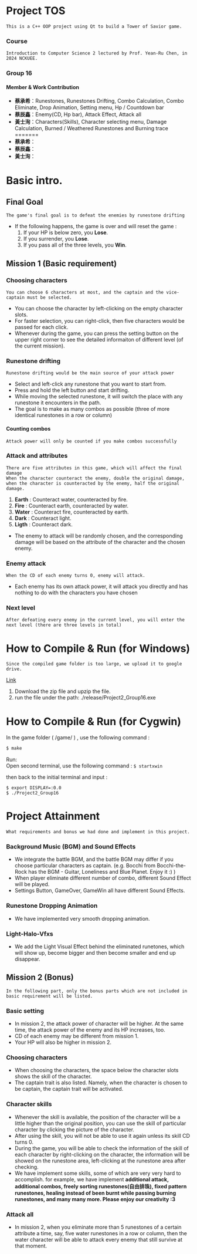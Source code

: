 # Project TOS
    This is a C++ OOP project using Qt to build a Tower of Savior game.

### Course
    Introduction to Computer Science 2 lectured by Prof. Yean-Ru Chen, in 2024 NCKUEE.

### Group 16
#### Member & Work Contribution
- **蔡承希**：Runestones, Runestones Drifting, Combo Calculation, Combo Eliminate, Drop Animation, Setting menu, Hp / Countdown bar
- **蔡辰鑫**：Enemy(CD, Hp bar), Attack Effect, Attack all
- **黃士洵**：Characters(Skills), Character selecting menu, Damage Calculation, Burned / Weathered Runestones and Burning trace
=======
- **蔡承希**：
- **蔡辰鑫**：
- **黃士洵**：

# Basic intro.

## Final Goal
    The game's final goal is to defeat the enemies by runestone drifting
- If the following happens, the game is over and will reset the game : 
    1. If your HP is below zero, you **Lose**.
    2. If you surrender, you **Lose**.
    4. If you pass all of the three levels, you **Win**.

## Mission 1 (Basic requirement)
### Choosing characters
    You can choose 6 characters at most, and the captain and the vice-captain must be selected.
- You can choose the character by left-clicking on the empty character slots.
- For faster selection, you can right-click, then five characters would be passed for each click.
- Whenever during the game, you can press the setting button on the upper right corner to see the detailed informaiton of different level (of the current mission).

### Runestone drifting
    Runestone drifting would be the main source of your attack power
- Select and left-click any runestone that you want to start from.
- Press and hold the left button and start drifting.
- While moving the selected runestone, it will switch the place with any runestone it encounters in the path.
- The goal is to make as many combos as possible (three of more identical runestones in a row or column)

#### Counting combos
    Attack power will only be counted if you make combos successfully
    
### Attack and attributes
    There are five attributes in this game, which will affect the final damage
    When the character counteract the enemy, double the original damage, when the character is counteracted by the enemy, half the original damage.
1. **Earth** : Counteract water, counteracted by fire.
2. **Fire** : Counteract earth, counteracted by water.
3. **Water** : Counteract fire, counteracted by earth.
4. **Dark** : Counteract light.
5. **Ligth** : Counteract dark.
- The enemy to attack will be randomly chosen, and the corresponding damage will be based on the attribute of the character and the chosen enemy.

### Enemy attack
    When the CD of each enemy turns 0, enemy will attack.
- Each enemy has its own attack power, it will attack you directly and has nothing to do with the characters you have chosen

### Next level
    After defeating every enemy in the current level, you will enter the next level (there are three levels in total)

# How to Compile & Run (for Windows)
    Since the compiled game folder is too large, we upload it to google drive.
[Link](https://drive.google.com/file/d/1tJ_W3UWEG7dZ6YxE7hupTprwsLMTu3DJ/view?usp=sharing)
1. Download the zip file and upzip the file.
2. run the file under the path: ./release/Project2_Group16.exe

# How to Compile & Run (for Cygwin)
In the game folder ( /game/ ) , use the following command :
```bash
$ make
```
Run:  
Open second terminal, use the following command :
```$ startxwin```

then back to the initial terminal and input :
```
$ export DISPLAY=:0.0
$ ./Project2_Group16
```


# Project Attainment
    What requirements and bonus we had done and implement in this project.

### Background Music (BGM) and Sound Effects
- We integrate the battle BGM, and the battle BGM may differ if you choose particular characters as captain.
    (e.g. Bocchi from Bocchi-the-Rock has the BGM - Guitar, Loneliness and Blue Planet. Enjoy it :) )
- When player eliminate different number of combo, different Sound Effect will be played.
- Settings Button, GameOver, GameWin all have different Sound Effects.

### Runestone Dropping Animation
- We have implemented very smooth dropping animation.

### Light-Halo-Vfxs
- We add the Light Visual Effect behind the eliminated runetones, which will show up, become bigger and then become smaller and end up disappear.

## Mission 2 (Bonus)
    In the following part, only the bonus parts which are not included in basic requirement will be listed.

### Basic setting
- In mission 2, the attack power of character will be higher. At the same time, the attack power of the enemy and its HP increases, too.
- CD of each enemy may be different from mission 1.
- Your HP will also be higher in mission 2.

### Choosing characters
- When choosing the characters, the space below the character slots shows the skill of the character.
- The captain trait is also listed. Namely, when the character is chosen to be captain, the captain trait will be activated.

### Character skills
- Whenever the skill is available, the position of the character will be a little higher than the original position, you can use the skill of particular character by clicking the picture of the character.
- After using the skill, you will not be able to use it again unless its skill CD turns 0.
- During the game, you will be able to check the information of the skill of each character by right-clicking on the character, the information will be showed on the runestone area, left-clicking at the runestone area after checking.
- We have implement some skills, some of which are very very hard to accomplish. for example, we have implement **additional attack, additional combos, freely sorting runestones(自由排珠), fixed pattern runestones, healing instead of been burnt while passing burning runestones, and many many more. Please enjoy our creativity :3**

### Attack all
- In mission 2, when you eliminate more than 5 runestones of a certain attribute a time, say, five water runestones in a row or column, then the water character will be able to attack every enemy that still survive at that moment.
  




